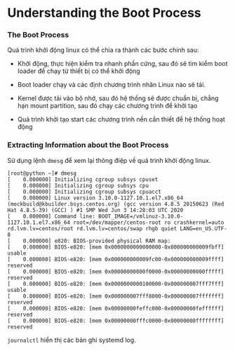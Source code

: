 #  Understanding the Boot Process

### The Boot Process

Quá trình khởi động linux có thể chia ra thành các bước chính sau: 

- Khởi động, thực hiện kiểm tra nhanh phần cứng, sau đó sẽ tìm kiểm boot loader để chạy từ thiết bị có thể khởi động

- Boot loader chạy và các định chương trình nhân Linux nào sẽ tải. 

- Kernel được tải vào bộ nhớ, sau đó hệ thống sẽ được chuẩn bị, chẳng hạn mount partition, sau đó chạy các chương trình để khởi tạo

- Quá trình khởi tạo start các chương trình nền cần thiết để hệ thống hoạt động 


### Extracting Information about the Boot Process

Sử dụng lệnh `dmesg` để xem lại thông điệp về quá trình khởi động linux. 

```
[root@python ~]# dmesg
[    0.000000] Initializing cgroup subsys cpuset
[    0.000000] Initializing cgroup subsys cpu
[    0.000000] Initializing cgroup subsys cpuacct
[    0.000000] Linux version 3.10.0-1127.10.1.el7.x86_64 (mockbuild@kbuilder.bsys.centos.org) (gcc version 4.8.5 20150623 (Red Hat 4.8.5-39) (GCC) ) #1 SMP Wed Jun 3 14:28:03 UTC 2020
[    0.000000] Command line: BOOT_IMAGE=/vmlinuz-3.10.0-1127.10.1.el7.x86_64 root=/dev/mapper/centos-root ro crashkernel=auto rd.lvm.lv=centos/root rd.lvm.lv=centos/swap rhgb quiet LANG=en_US.UTF-8
[    0.000000] e820: BIOS-provided physical RAM map:
[    0.000000] BIOS-e820: [mem 0x0000000000000000-0x000000000009fbff] usable
[    0.000000] BIOS-e820: [mem 0x000000000009fc00-0x000000000009ffff] reserved
[    0.000000] BIOS-e820: [mem 0x00000000000f0000-0x00000000000fffff] reserved
[    0.000000] BIOS-e820: [mem 0x0000000000100000-0x000000007fff7fff] usable
[    0.000000] BIOS-e820: [mem 0x000000007fff8000-0x000000007fffffff] reserved
[    0.000000] BIOS-e820: [mem 0x00000000feffc000-0x00000000feffffff] reserved
[    0.000000] BIOS-e820: [mem 0x00000000fffc0000-0x00000000ffffffff] reserved
```

`journalctl` hiển thị các bản ghi systemd log. 


